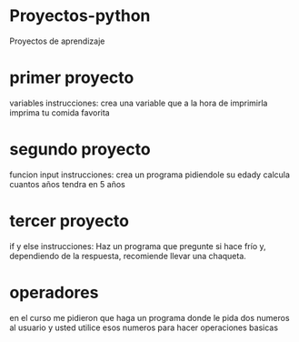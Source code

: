 # Proyectos-python
Proyectos de aprendizaje
# primer proyecto
variables
instrucciones: crea una variable que a la hora de imprimirla imprima tu comida favorita
# segundo proyecto
funcion input
instrucciones: crea un programa pidiendole su edady calcula cuantos años tendra en 5 años
# tercer proyecto
if y else
instrucciones: Haz un programa que pregunte si hace frío y, dependiendo de la respuesta, recomiende llevar una chaqueta.
# operadores
en el curso me pidieron que haga un programa donde le pida dos numeros al usuario
y usted utilice esos numeros para hacer operaciones basicas